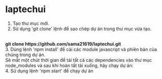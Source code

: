 # laptechui
1. Tạo thư mục mới. 
2. Sử dụng 'git clone' lệnh để sao chép dự án trong thư mục vừa tạo.
<br/>
<b>git clone https://github.com/sama21619/laptechui.git</b>
<br/>
3. Dùng lệnh 'npm install' để cài các module javascript và phiên bản của chúng trong dự án.
<br/>
Sẽ mất một chút thời gian để tải tất cả các dependencies vào thư mục node_modules và sau khi hoàn tất tải xuống, hãy chạy dự án:
<br/>
4. Sử dụng lệnh 'npm start' để chạy dự án
<br/>
